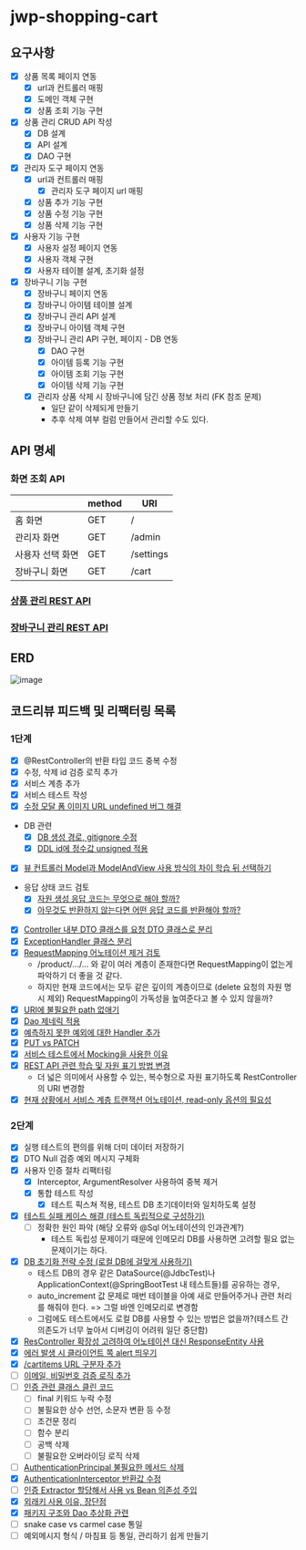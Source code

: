 # jwp-shopping-cart

## 요구사항

- [x] 상품 목록 페이지 연동
    - [x] url과 컨트롤러 매핑
    - [x] 도메인 객체 구현
    - [x] 상품 조회 기능 구현

- [x] 상품 관리 CRUD API 작성
    - [x] DB 설계
    - [x] API 설계
    - [x] DAO 구현

- [x] 관리자 도구 페이지 연동
    - [x] url과 컨트롤러 매핑
        - [x] 관리자 도구 페이지 url 매핑
    - [x] 상품 추가 기능 구현
    - [x] 상품 수정 기능 구현
    - [x] 상품 삭제 기능 구현

- [x] 사용자 기능 구현
    - [x] 사용자 설정 페이지 연동
    - [x] 사용자 객체 구현
    - [x] 사용자 테이블 설계, 초기화 설정

- [x] 장바구니 기능 구현
    - [x] 장바구니 페이지 연동
    - [x] 장바구니 아이템 테이블 설계
    - [x] 장바구니 관리 API 설계
    - [x] 장바구니 아이템 객체 구현
    - [x] 장바구니 관리 API 구현, 페이지 - DB 연동
        - [x] DAO 구현
        - [x] 아이템 등록 기능 구현
        - [x] 아이템 조회 기능 구현
        - [x] 아이템 삭제 기능 구현
    - [x] 관리자 상품 삭제 시 장바구니에 담긴 상품 정보 처리 (FK 참조 문제)
        - 일단 같이 삭제되게 만들기
        - 추후 삭제 여부 컬럼 만들어서 관리할 수도 있다.

## API 명세

### 화면 조회 API

|           | method | URI       |
|-----------|--------|-----------|
| 홈 화면      | GET    | /         |
| 관리자 화면    | GET    | /admin    |
| 사용자 선택 화면 | GET    | /settings |
| 장바구니 화면   | GET    | /cart     |

### [상품 관리 REST API](docs/PRODUCTS_API.md)

### [장바구니 관리 REST API](docs/CART_ITEMS_API.md)

## ERD

![image](https://user-images.githubusercontent.com/97426362/236440197-ab9a1102-6569-45db-9b3e-93a1407ce3ed.png)

## 코드리뷰 피드백 및 리팩터링 목록

### 1단계

- [x] @RestController의 반환 타입 코드 중복 수정
- [x] 수정, 삭제 id 검증 로직 추가
- [x] 서비스 계층 추가
- [x] 서비스 테스트 작성
- [x] [수정 모달 폼 이미지 URL undefined 버그 해결](https://github.com/woowacourse/jwp-shopping-cart/pull/175#discussion_r1178012078)
- DB 관련
    - [x] [DB 생성 경로, gitignore 수정](https://github.com/woowacourse/jwp-shopping-cart/pull/175#discussion_r1178018723)
    - [x] [DDL id에 정수값 unsigned 적용](https://github.com/woowacourse/jwp-shopping-cart/pull/175#discussion_r1178024440)
- [x] [뷰 컨트롤러 Model과 ModelAndView 사용 방식의 차이 학습 뒤 선택하기](https://github.com/woowacourse/jwp-shopping-cart/pull/175#discussion_r1178008480)
- 응답 상태 코드 검토
    - [x] [자원 생성 응답 코드는 무엇으로 해야 할까?](https://github.com/woowacourse/jwp-shopping-cart/pull/175#discussion_r1178009514)
    - [x] [아무것도 반환하지 않는다면 어떤 응답 코드를 반환해야 할까?](https://github.com/woowacourse/jwp-shopping-cart/pull/175#discussion_r1178013053)
- [x] [Controller 내부 DTO 클래스를 요청 DTO 클래스로 분리](https://github.com/woowacourse/jwp-shopping-cart/pull/175#discussion_r1178005150)
- [x] [ExceptionHandler 클래스 분리](https://github.com/woowacourse/jwp-shopping-cart/pull/175#discussion_r1178005150)
- [x] [RequestMapping 어노테이션 제거 검토](https://github.com/woowacourse/jwp-shopping-cart/pull/175#discussion_r1178010139)
    - /product/.../... 와 같이 여러 계층이 존재한다면 RequestMapping이 없는게 파악하기 더 좋을 것 같다.
    - 하지만 현재 코드에서는 모두 같은 깊이의 계층이므로 (delete 요청의 자원 명시 제외) RequestMapping이 가독성을 높여준다고 볼 수 있지 않을까?
- [x] [URI에 불필요한 path 없애기](https://github.com/woowacourse/jwp-shopping-cart/pull/175#discussion_r1178005150)
- [x] [Dao 제네릭 적용](https://github.com/woowacourse/jwp-shopping-cart/pull/175#discussion_r1178016852)
- [x] [예측하지 못한 예외에 대한 Handler 추가](https://github.com/woowacourse/jwp-shopping-cart/pull/175#discussion_r1181092506)
- [x] [PUT vs PATCH](https://github.com/woowacourse/jwp-shopping-cart/pull/175#discussion_r1181092924)
- [x] [서비스 테스트에서 Mocking을 사용한 이유](https://github.com/woowacourse/jwp-shopping-cart/pull/175#discussion_r1181093100)
- [x] [REST API 관련 학습 및 자원 표기 방법 변경](https://github.com/woowacourse/jwp-shopping-cart/pull/175#discussion_r1184665185)
    - 더 넓은 의미에서 사용할 수 있는, 복수형으로 자원 표기하도록 RestController의 URI 변경함
- [x] [현재 상황에서 서비스 계층 트랜잭션 어노테이션, read-only 옵션의 필요성](https://github.com/woowacourse/jwp-shopping-cart/pull/175#discussion_r1181093361)

### 2단계

- [x] 실행 테스트의 편의를 위해 더미 데이터 저장하기
- [x] DTO Null 검증 예외 메시지 구체화
- [x] 사용자 인증 절차 리팩터링
    - [x] Interceptor, ArgumentResolver 사용하여 중복 제거
    - [x] 통합 테스트 작성
        - [x] 테스트 픽스쳐 적용, 테스트 DB 초기데이터와 일치하도록 설정
- [x] [테스트 실패 케이스 해결 (테스트 독립적으로 구성하기)](https://github.com/woowacourse/jwp-shopping-cart/pull/337#discussion_r1186779720)
    - [ ] 정확한 원인 파악 (해당 오류와 @Sql 어노테이션의 인과관계?)
        - 테스트 독립성 문제이기 때문에 인메모리 DB를 사용하면 고려할 필요 없는 문제이기는 하다.
- [x] [DB 초기화 전략 수정 (로컬 DB에 걸맞게 사용하기)](https://github.com/woowacourse/jwp-shopping-cart/pull/337#discussion_r1186787097)
    - 테스트 DB의 경우 같은 DataSource(@JdbcTest)나 ApplicationContext(@SpringBootTest 내 테스트들)를 공유하는 경우,
    - auto_increment 값 문제로 매번 테이블을 아예 새로 만들어주거나 관련 처리를 해줘야 한다. => 그럴 바엔 인메모리로 변경함
    - 그럼에도 테스트에서도 로컬 DB를 사용할 수 있는 방법은 없을까?(테스트 간 의존도가 너무 높아서 디버깅이 어려워 일단 중단함)
- [x] [ResController 확장성 고려하여 어노테이션 대신 ResponseEntity 사용](https://github.com/woowacourse/jwp-shopping-cart/pull/337#discussion_r1186780234)
- [x] [에러 발생 시 클라이언트 쪽 alert 띄우기](https://github.com/woowacourse/jwp-shopping-cart/pull/337#discussion_r1186780402)
- [x] [/cartitems URL 구분자 추가](https://github.com/woowacourse/jwp-shopping-cart/pull/337#discussion_r1186780736)
- [ ] [이메일, 비밀번호 검증 로직 추가](https://github.com/woowacourse/jwp-shopping-cart/pull/337#discussion_r1186781377)
- [ ] [인증 관련 클래스 클린 코드](https://github.com/woowacourse/jwp-shopping-cart/pull/337/files/64e714428fd62e79b2d59f61f6a0159fc8d7f071#r1186781824)
    - [ ] final 키워드 누락 수정
    - [ ] 불필요한 상수 선언, 소문자 변환 등 수정
    - [ ] 조건문 정리
    - [ ] 함수 분리
    - [ ] 공백 삭제
    - [ ] 불필요한 오버라이딩 로직 삭제
- [ ] [AuthenticationPrincipal 불필요한 메서드 삭제](https://github.com/woowacourse/jwp-shopping-cart/pull/337#discussion_r1186782502)
- [x] [AuthenticationInterceptor 반환값 수정](https://github.com/woowacourse/jwp-shopping-cart/pull/337#discussion_r1186782820)
- [ ] [인증 Extractor 할당해서 사용 vs Bean 의존성 주입](https://github.com/woowacourse/jwp-shopping-cart/pull/337#discussion_r1186783618)
- [x] [외래키 사용 이유, 장단점](https://github.com/woowacourse/jwp-shopping-cart/pull/337/files/64e714428fd62e79b2d59f61f6a0159fc8d7f071#r1186786702)
- [x] [패키지 구조와 Dao 추상화 관련](https://github.com/woowacourse/jwp-shopping-cart/pull/337#discussion_r1186786575)
- [ ] snake case vs carmel case 통일
- [ ] 예외메시지 형식 / 마침표 등 통일, 관리하기 쉽게 만들기
